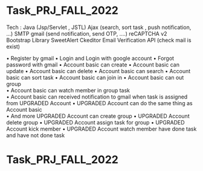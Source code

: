 # Task_PRJ_FALL_2022
Tech : 
Java (Jsp/Servlet , JSTL) 
Ajax (search, sort task , push notification, …) 
SMTP gmail (send notification, send OTP, ….) 
reCAPTCHA v2  
Bootstrap 
Library SweetAlert 
Ckeditor 
Email Verification API (check mail is exist) 

•	Register by gmail
•	Login and Login with google account 
•	Forgot password with gmail 
•	Account basic can create 
•	Account basic can update 
•	Account basic can delete 
•	Account basic can search 
•	Account basic can sort task 
•	Account basic can join in
•	Account basic can out group  
•	Account basic can watch member in group task  
•	Account basic can received notification to gmail when task is assigned from UPGRADED Account
•	UPGRADED Account can do the same thing as Account basic  
•	And more UPGRADED Account can create group 
•	UPGRADED Account delete group 
•	UPGRADED Account assign task for group 
•	UPGRADED Account kick member 
•	UPGRADED Account watch member have done task and have not done task 
# Task_PRJ_FALL_2022
